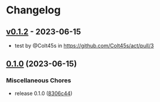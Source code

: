 # Changelog

## [v0.1.2](https://github.com/Colt45s/act/compare/v0.1.1...v0.1.2) - 2023-06-15
- test by @Colt45s in https://github.com/Colt45s/act/pull/3

## [0.1.0](https://github.com/Colt45s/act/compare/v0.0.4...v0.1.0) (2023-06-15)


### Miscellaneous Chores

* release 0.1.0 ([8306c44](https://github.com/Colt45s/act/commit/8306c44e1cf1f201056afa068a8d60ed1c403e6d))
